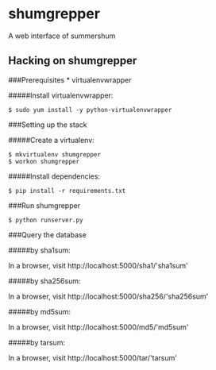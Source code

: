 shumgrepper
===========

A web interface of summershum

Hacking on shumgrepper
----------------------

###Prerequisites
    * virtualenvwrapper
    
#####Install virtualenvwrapper:

    $ sudo yum install -y python-virtualenvwrapper

###Setting up the stack

#####Create a virtualenv:

    $ mkvirtualenv shumgrepper
    $ workon shumgrepper

#####Install dependencies:

    $ pip install -r requirements.txt
 
   
###Run shumgrepper

    $ python runserver.py

###Query the database

#####by sha1sum:

In a browser, visit http://localhost:5000/sha1/'sha1sum'

#####by sha256sum:

   In a browser, visit http://localhost:5000/sha256/'sha256sum'

#####by md5sum:

   In a browser, visit http://localhost:5000/md5/'md5sum'

#####by tarsum:

   In a browser, visit http://localhost:5000/tar/'tarsum'
